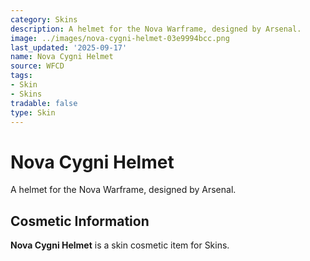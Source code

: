 ```yaml
---
category: Skins
description: A helmet for the Nova Warframe, designed by Arsenal.
image: ../images/nova-cygni-helmet-03e9994bcc.png
last_updated: '2025-09-17'
name: Nova Cygni Helmet
source: WFCD
tags:
- Skin
- Skins
tradable: false
type: Skin
---
```


# Nova Cygni Helmet

A helmet for the Nova Warframe, designed by Arsenal.

## Cosmetic Information

**Nova Cygni Helmet** is a skin cosmetic item for Skins.

